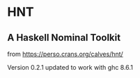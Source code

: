 # HNT
## A Haskell Nominal Toolkit

from https://perso.crans.org/calves/hnt/

Version 0.2.1 updated to work with ghc 8.6.1
